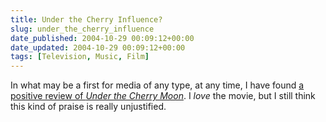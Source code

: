 ```yaml
---
title: Under the Cherry Influence?
slug: under_the_cherry_influence
date_published: 2004-10-29 00:09:12+00:00
date_updated: 2004-10-29 00:09:12+00:00
tags: [Television, Music, Film]
---
```

In what may be a first for media of any type, at any time, I have found [a positive review of *Under the Cherry Moon*](http://www.dvdangle.com/reviews/review.php?Id=3694). I *love* the movie, but I still think this kind of praise is really unjustified.
